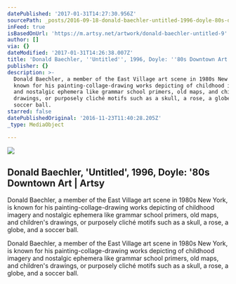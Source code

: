 ```yaml
---
datePublished: '2017-01-31T14:27:30.956Z'
sourcePath: _posts/2016-09-18-donald-baechler-untitled-1996-doyle-80s-downtown-art.md
inFeed: true
isBasedOnUrl: 'https://m.artsy.net/artwork/donald-baechler-untitled-9'
author: []
via: {}
dateModified: '2017-01-31T14:26:38.007Z'
title: 'Donald Baechler, ''Untitled'', 1996, Doyle: ''80s Downtown Art | Artsy'
publisher: {}
description: >-
  Donald Baechler, a member of the East Village art scene in 1980s New York, is
  known for his painting-collage-drawing works depicting of childhood imagery
  and nostalgic ephemera like grammar school primers, old maps, and children's
  drawings, or purposely cliché motifs such as a skull, a rose, a globe, and a
  soccer ball.
starred: false
datePublishedOriginal: '2016-11-23T11:40:28.205Z'
_type: MediaObject

---
```

<article style=""><img src="https://imgflo.herokuapp.com/graph/2b2431f8e7ba7b0/8699827818dc67181db387917dee95e5/noop.jpg?input=https%3A%2F%2Fd32dm0rphc51dk.cloudfront.net%2FINsIw7EAzp8NyFojwr8afw%2Fnormalized.jpg" /><h1>Donald Baechler, 'Untitled', 1996, Doyle: '80s Downtown Art | Artsy</h1><p>Donald Baechler, a member of the East Village art scene in 1980s New York, is known for his painting-collage-drawing works depicting of childhood imagery and nostalgic ephemera like grammar school primers, old maps, and children's drawings, or purposely cliché motifs such as a skull, a rose, a globe, and a soccer ball.</p></article>

Donald Baechler, a member of the East Village art scene in 1980s New York, is known for his painting-collage-drawing works depicting of childhood imagery and nostalgic ephemera like grammar school primers, old maps, and children's drawings, or purposely cliché motifs such as a skull, a rose, a globe, and a soccer ball.